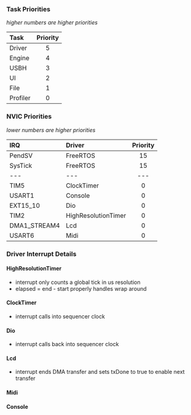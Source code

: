 ### Task Priorities

_higher numbers are higher priorities_

| Task      | Priority  |
| :---      | :---:     |
| Driver    | 5         |
| Engine    | 4         |
| USBH      | 3         |
| UI        | 2         |
| File      | 1         |
| Profiler  | 0         |

### NVIC Priorities

_lower numbers are higher priorities_

| IRQ           | Driver                | Priority  |
| :---          | :---                  | :---:     |
| PendSV        | FreeRTOS              | 15        |
| SysTick       | FreeRTOS              | 15        |
| ---           | ---                   | ---       |
| TIM5          | ClockTimer            | 0         |
| USART1        | Console               | 0         |
| EXT15_10      | Dio                   | 0         |
| TIM2          | HighResolutionTimer   | 0         |
| DMA1_STREAM4  | Lcd                   | 0         |
| USART6        | Midi                  | 0         |


### Driver Interrupt Details

#### HighResolutionTimer

- interrupt only counts a global tick in us resolution
- elapsed = end - start properly handles wrap around

#### ClockTimer

- interrupt calls into sequencer clock

#### Dio

- interrupt calls back into sequencer clock

#### Lcd

- interrupt ends DMA transfer and sets txDone to true to enable next transfer

#### Midi



#### Console
